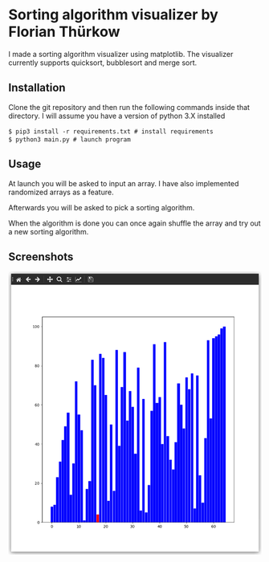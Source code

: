 # Sorting algorithm visualizer by Florian Thürkow

I made a sorting algorithm visualizer using matplotlib. The visualizer currently supports quicksort, bubblesort and merge sort.

## Installation

Clone the git repository and then run the following commands inside that directory. I will assume you have a version of python 3.X installed

```
$ pip3 install -r requirements.txt # install requirements
$ python3 main.py # launch program
```

## Usage

At launch you will be asked to input an array. I have also implemented randomized arrays as a feature.

Afterwards you will be asked to pick a sorting algorithm.

When the algorithm is done you can once again shuffle the array and try out a new sorting algorithm.

## Screenshots

![bubblesort](./bubblesort.png)
